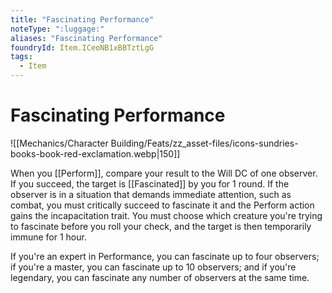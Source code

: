 ```yaml
---
title: "Fascinating Performance"
noteType: ":luggage:"
aliases: "Fascinating Performance"
foundryId: Item.ICeoNB1xBBTztLgG
tags:
  - Item
---
```


# Fascinating Performance
![[Mechanics/Character Building/Feats/zz_asset-files/icons-sundries-books-book-red-exclamation.webp|150]]

When you [[Perform]], compare your result to the Will DC of one observer. If you succeed, the target is [[Fascinated]] by you for 1 round. If the observer is in a situation that demands immediate attention, such as combat, you must critically succeed to fascinate it and the Perform action gains the incapacitation trait. You must choose which creature you're trying to fascinate before you roll your check, and the target is then temporarily immune for 1 hour.

If you're an expert in Performance, you can fascinate up to four observers; if you're a master, you can fascinate up to 10 observers; and if you're legendary, you can fascinate any number of observers at the same time.
